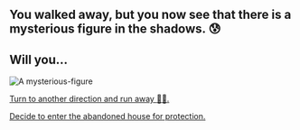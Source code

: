 ## You walked away, but you now see that there is a mysterious figure in the shadows. :cold_sweat:
## Will you...

![A mysterious-figure](https://caracaschronicles.files.wordpress.com/2012/09/darkness-80324-20120726-2.jpeg)

[Turn to another direction and run away :runner::dash:.](fell-down-a-sewer.md )

[Decide to enter the abandoned house for protection.](enter-house.md)
